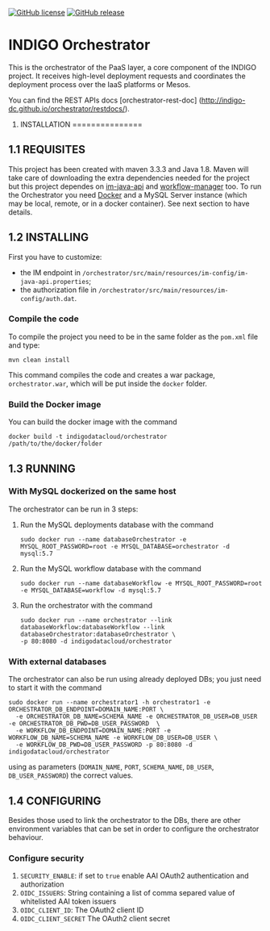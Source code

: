 [![GitHub license](https://img.shields.io/github/license/indigo-dc/orchestrator.svg?style=flat-square)](https://github.com/indigo-dc/orchestrator/blob/master/LICENSE)
[![GitHub release](https://img.shields.io/github/release/indigo-dc/orchestrator.svg?style=flat-square)](https://github.com/indigo-dc/orchestrator/releases/latest)

INDIGO Orchestrator
============================

This is the orchestrator of the PaaS layer, a core component of the INDIGO project. It receives high-level deployment requests and coordinates the deployment process over the IaaS platforms or Mesos.

You can find the REST APIs docs [orchestrator-rest-doc] (http://indigo-dc.github.io/orchestrator/restdocs/).


1. INSTALLATION
===============

1.1 REQUISITES
--------------

This project has been created with maven 3.3.3 and Java 1.8. Maven will take care of downloading the extra dependencies needed for the project but this project dependes on [im-java-api](https://github.com/indigo-dc/im-java-api) and [workflow-manager](https://github.com/ConceptReplyIT/workflow-manager) too.
To run the Orchestrator you need [Docker](https://www.docker.com) and a MySQL Server instance (which may be local, remote, or in a docker container). See next section to have details.

1.2 INSTALLING
--------------

First you have to customize:
- the IM endpoint in `/orchestrator/src/main/resources/im-config/im-java-api.properties`;
- the authorization file in `/orchestrator/src/main/resources/im-config/auth.dat`.

### Compile the code
To compile the project you need to be in the same folder as the `pom.xml` file and type:
```
mvn clean install
```
This command compiles the code and creates a war package, `orchestrator.war`, which will be put inside the `docker` folder.

### Build the Docker image

You can build the docker image with the command
```
docker build -t indigodatacloud/orchestrator /path/to/the/docker/folder
```

1.3 RUNNING
--------------
### With MySQL dockerized on the same host
The orchestrator can be run in 3 steps:

1. Run the MySQL deployments database with the command

    ```
    sudo docker run --name databaseOrchestrator -e MYSQL_ROOT_PASSWORD=root -e MYSQL_DATABASE=orchestrator -d mysql:5.7
    ```

2. Run the MySQL workflow database with the command

    ```
    sudo docker run --name databaseWorkflow -e MYSQL_ROOT_PASSWORD=root -e MYSQL_DATABASE=workflow -d mysql:5.7
    ```

3. Run the orchestrator with the command

    ```
    sudo docker run --name orchestrator --link databaseWorkflow:databaseWorkflow --link databaseOrchestrator:databaseOrchestrator \
    -p 80:8080 -d indigodatacloud/orchestrator
    ```

### With external databases

The orchestrator can also be run using already deployed DBs; you just need to start it with the command
```
sudo docker run --name orchestrator1 -h orchestrator1 -e ORCHESTRATOR_DB_ENDPOINT=DOMAIN_NAME:PORT \
  -e ORCHESTRATOR_DB_NAME=SCHEMA_NAME -e ORCHESTRATOR_DB_USER=DB_USER -e ORCHESTRATOR_DB_PWD=DB_USER_PASSWORD  \
  -e WORKFLOW_DB_ENDPOINT=DOMAIN_NAME:PORT -e WORKFLOW_DB_NAME=SCHEMA_NAME -e WORKFLOW_DB_USER=DB_USER \
  -e WORKFLOW_DB_PWD=DB_USER_PASSWORD -p 80:8080 -d indigodatacloud/orchestrator
```
using as parameters (`DOMAIN_NAME`, `PORT`, `SCHEMA_NAME`, `DB_USER`, `DB_USER_PASSWORD`) the correct values.

1.4 CONFIGURING
--------------
Besides those used to link the orchestrator to the DBs, there are other environment variables that can be set in order to configure the orchestrator behaviour.

### Configure security
 1. `SECURITY_ENABLE`: if set to `true` enable AAI OAuth2 authentication and authorization
 2. `OIDC_ISSUERS`: String containing a list of comma separed value of whitelisted AAI token issuers
 3. `OIDC_CLIENT_ID`: The OAuth2 client ID
 4. `OIDC_CLIENT_SECRET` The OAuth2 client secret
 
